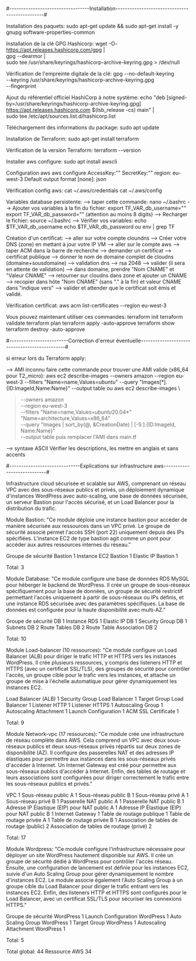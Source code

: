 #----------------------------------Installation-----------------------------------------------#

Installation des paquets:
sudo apt-get update && sudo apt-get install -y gnupg software-properties-common


Installation de la clé GPG Hashicorp:
wget -O- https://apt.releases.hashicorp.com/gpg | \
gpg --dearmor | \
sudo tee /usr/share/keyrings/hashicorp-archive-keyring.gpg > /dev/null


Vérification de l'empreinte digitale de la clé:
gpg --no-default-keyring \
--keyring /usr/share/keyrings/hashicorp-archive-keyring.gpg \
--fingerprint


Ajout du référentiel officiel HashiCorp à notre système:
echo "deb [signed-by=/usr/share/keyrings/hashicorp-archive-keyring.gpg] \
https://apt.releases.hashicorp.com $(lsb_release -cs) main" | \
sudo tee /etc/apt/sources.list.d/hashicorp.list


Téléchargement des informations du package:
sudo apt update


Installation de Terraform:
sudo apt-get install terraform


Vérification de la version Terraform:
terraform --version

Installer aws configure:
sudo apt  install awscli

Configuration aws
aws configure
AccessKey:""
SecretKey:""
region: eu-west-3
Default output format [none]: json

Vérification config aws:
cat ~/.aws/credentials
cat ~/.aws/config

Variables database persistente:
--> taper cette commande:
nano ~/.bashrc
--> Ajouter vos variables à la fin du fichier:
export TF_VAR_db_username=""
export TF_VAR_db_password="" (attention au moins 8 digits)
--> Recharger le fichier:
source ~/.bashrc
--> Vérifier vos variables:
echo $TF_VAR_db_username
echo $TF_VAR_db_password
ou
env | grep TF

Création d'un certificat:
--> aller sur votre compte cloundns
--> Créer votre DNS (zone) en mettant à jour votre IP VM
--> aller sur le compte aws
--> taper ACM dans la barre de recherche
--> demander un certificat
--> certificat publique
--> donner le nom de domaine complet de cloudns (domaine+sousdomaine)
--> validation dns
--> rsa 2048
--> valider (il sera en attente de validation)
--> dans domaine, prendre "Nom CNAME" et "Valeur CNAME"
--> retourner sur cloudns dans zone et ajouter un CNAME
--> recopier dans hôte "Nom CNAME" (sans "." à la fin) et valeur CNAME dans "indique vers"
--> valider et attender que le certificat soit émis et validé.

Vérification certificat:
aws acm list-certificates --region eu-west-3

Vous pouvez maintenant utiliser ces commandes:
terraform init
terraform validate
terraform plan
terraform apply -auto-approve
terraform show
terraform destroy -auto-approve

#-------------------------Correction d'erreur éventuelle----------------------------------------------#

si erreur lors du Terraform apply:

--> AMI inconnu
faire cette commande pour trouver une AMI valide (x86_64 pour T2_micro):
aws ec2 describe-images --owners amazon --region eu-west-3 --filters "Name=name,Values=*ubuntu*" --query "Images[*].{ID:ImageId,Name:Name}" --output table
ou
aws ec2 describe-images \
>   --owners amazon \
>   --region eu-west-3 \
>   --filters "Name=name,Values=*ubuntu*20.04*" "Name=architecture,Values=x86_64" \
>   --query "Images | sort_by(@, &CreationDate) | [-5:].{ID:ImageId, Name:Name}" \
>   --output table
puis remplacer l'AMI dans main.tf

--> syntaxe ASCII
Vérifier les descriptions, les mettre en anglais et sans accents

#------------------------------Explications sur infrastructure aws----------------------------#

Infrastructure cloud sécurisée et scalable sur AWS, comprenant un réseau VPC avec des sous-réseaux publics
et privés, un déploiement dynamique d'instances WordPress avec auto-scaling, une base de données sécurisée,
un serveur Bastion pour l'accès sécurisé, et un Load Balancer pour la distribution du trafic.




Module Bastion:
"Ce module déploie une instance bastion pour accéder de manière sécurisée aux ressources dans un VPC privé.
Le groupe de sécurité associé permet l'accès SSH (port 22) uniquement depuis des IPs spécifiées.
L'instance EC2 de type bastion agit comme un pont pour accéder aux autres ressources internes du réseau."

Groupe de sécurité Bastion                      1
Instance EC2 Bastion                            1
Elastic IP Bastion                              1

Total:                                          3



Module Database:
"Ce module configure une base de données RDS MySQL pour héberger le backend de WordPress.
Il crée un groupe de sous-réseaux spécifiquement pour la base de données, un groupe de sécurité restrictif permettant l'accès
uniquement à partir de sous-réseaux ou IPs définis, et une instance RDS sécurisée avec des paramètres spécifiques.
La base de données est configurée pour la haute disponibilité avec multi-AZ."


Groupe de sécurité DB                           1
Instance RDS                                    1
Elastic IP DB                                   1
Security Group DB                               1
Subnets DB                                      2
Route Tables DB                                 2
Route Table Association DB                      2

Total:                                          10

Module Load-balancer (10 ressources):
"Ce module configure un Load Balancer (ALB) pour diriger le trafic HTTP et HTTPS vers les instances WordPress.
Il crée plusieurs ressources, y compris des listeners HTTP et HTTPS (avec un certificat SSL/TLS),
des groupes de sécurité pour contrôler l'accès, un groupe cible pour le trafic vers les instances,
et attache un groupe de mise à l'échelle automatique pour gérer dynamiquement les instances EC2.

Load Balancer (ALB)                             1
Security Group Load Balancer                    1
Target Group Load Balancer                      1
Listener HTTP                                   1
Listener HTTPS                                  1
Autoscaling Group                               1
Autoscaling Attachment                          1
Launch Configuration                            1
ACM SSL Certificate                             1

Total:                                          9

Module Network-vpc (17 ressources):
"Ce module crée une infrastructure de réseau complète dans AWS.
Cela comprend un VPC avec deux sous-réseaux publics et deux sous-réseaux privés répartis sur deux zones de disponibilité (AZ).
Il configure des passerelles NAT et des adresses IP élastiques pour permettre aux instances dans les sous-réseaux privés d'accéder à Internet.
Un Internet Gateway est créé pour permettre aux sous-réseaux publics d'accéder à Internet.
Enfin, des tables de routage et leurs associations sont configurées pour diriger correctement le trafic
entre les sous-réseaux publics et privés."

VPC                                             1
Sous-réseau public A                            1
Sous-réseau public B                            1
Sous-réseau privé A                             1
Sous-réseau privé B                             1
Passerelle NAT public A                         1
Passerelle NAT public B                         1
Adresse IP Élastique (EIP) pour NAT public A    1
Adresse IP Élastique (EIP) pour NAT public B    1
Internet Gateway                                1
Table de routage publique                       1
Table de routage privée A                       1
Table de routage privée B                       1
Association de tables de routage (public)       2
Association de tables de routage (privé)        2

Total:                                          17

Module Wordpress:
"Ce module configure l'infrastructure nécessaire pour déployer un site WordPress hautement disponible sur AWS.
Il crée un groupe de sécurité dédié à WordPress pour contrôler l'accès réseau.
Ensuite, une configuration de lancement est définie pour les instances EC2, suivie d'un Auto Scaling Group
pour gérer dynamiquement le nombre d'instances EC2.
Le module associe également l'Auto Scaling Group à un groupe cible du Load Balancer pour diriger le trafic entrant vers les instances EC2.
Enfin, des listeners HTTP et HTTPS sont configurés pour le Load Balancer,
avec un certificat SSL/TLS pour sécuriser les connexions HTTPS."


Groupe de sécurité WordPress                   1
Launch Configuration WordPress                 1
Auto Scaling Group WordPress                   1
Target Group WordPress                         1
Autoscaling Attachment WordPress               1

Total:                                         5

Total global:                                  44
Ressource AWS                                  34
